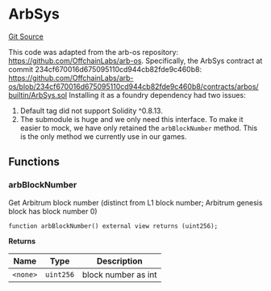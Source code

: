 # ArbSys
[Git Source](https://github.com/moonstream-to/degen-casino/blob/f9947881dcbf92a912e916bd7ac89d8f5fe9ddd8/src/ArbSys.sol)

This code was adapted from the arb-os repository: https://github.com/OffchainLabs/arb-os.
Specifically, the ArbSys contract at commit 234cf670016d675095110cd944cb82fde9c460b8:
https://github.com/OffchainLabs/arb-os/blob/234cf670016d675095110cd944cb82fde9c460b8/contracts/arbos/builtin/ArbSys.sol
Installing it as a foundry dependency had two issues:
1. Default tag did not support Solidity ^0.8.13.
2. The submodule is huge and we only need this interface.
To make it easier to mock, we have only retained the `arbBlockNumber` method. This is the only method we currently use in our games.


## Functions
### arbBlockNumber

Get Arbitrum block number (distinct from L1 block number; Arbitrum genesis block has block number 0)


```solidity
function arbBlockNumber() external view returns (uint256);
```
**Returns**

|Name|Type|Description|
|----|----|-----------|
|`<none>`|`uint256`|block number as int|


